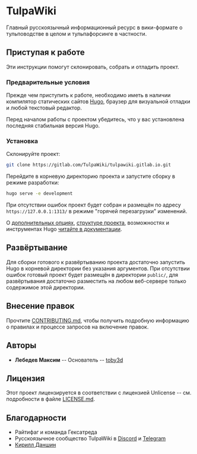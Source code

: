 # TulpaWiki

Главный русскоязычный информационный ресурс в вики-формате о тульповодстве в целом и тульпафорсинге в частности.

## Приступая к работе

Эти инструкции помогут склонировать, собрать и отладить проект.

### Предварительные условия

Прежде чем приступить к работе, необходимо иметь в наличии компилятор статических сайтов [Hugo](https://gohugo.io/getting-started/installing/), браузер для визуальной отладки и любой текстовый редактор.

Перед началом работы с проектом убедитесь, что у вас установлена последняя стабильная версия Hugo.

### Установка

Склонируйте проект:

```bash
git clone https://gitlab.com/TulpaWiki/tulpawiki.gitlab.io.git
```

Перейдите в корневую директорию проекта и запустите сборку в режиме разработки:

```bash
hugo serve -e development
```

При отсутствии ошибок проект будет собран и размещён по адресу `https://127.0.0.1:1313/` в режиме "горячей перезагрузки" изменений.

О [дополнительных опциях](https://gohugo.io/getting-started/usage/), [структуре проекта](https://gohugo.io/getting-started/directory-structure/), возможностях и инструментах Hugo [читайте в документации](https://gohugo.io/documentation/).

## Развёртывание

Для сборки готового к развёртыванию проекта достаточно запустить Hugo в корневой директории без указания аргументов. При отсутствии ошибок готовый проект будет размещён в директории `public/`, для развёртывания достаточно разместить на любом веб-сервере только содержимое этой директории.

## Внесение правок

Прочтите [CONTRIBUTING.md](CONTRIBUTING.md), чтобы получить подробную информацию о правилах и процессе запросов на включение правок.

## Авторы

* **Лебедев Максим** -- Основатель -- [toby3d](https://toby3d.me/)

## Лицензия

Этот проект лицензируется в соответствии с лицензией Unlicense -- см. подробности в файле [LICENSE.md](LICENSE.md).

## Благодарности

* Райтифаг и команда Гексатреда
* Русскоязычное сообщество TulpaWiki в [Discord](https://discord.gg/dv5kpGs) и [Telegram](https://t.me/joinchat/AkuYY0ExBslQKlt2CRDazA)
* [Кирилл Даншин](https://danshin.pro/)
